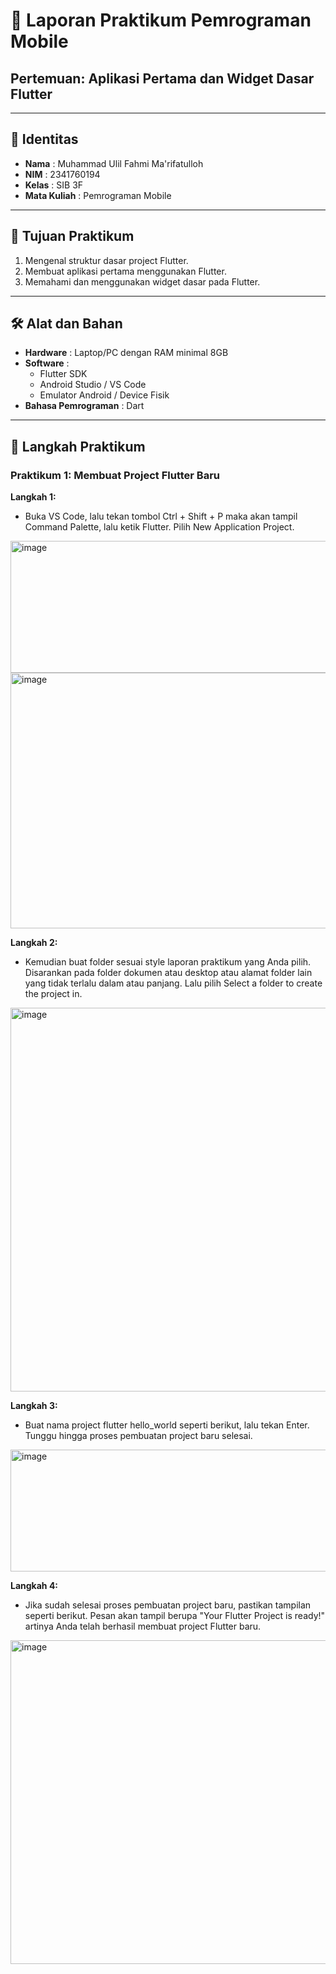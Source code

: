# 📱 Laporan Praktikum Pemrograman Mobile  
## Pertemuan: Aplikasi Pertama dan Widget Dasar Flutter

---

## 👤 Identitas
- **Nama** : Muhammad Ulil Fahmi Ma'rifatulloh  
- **NIM** : 2341760194
- **Kelas** : SIB 3F 
- **Mata Kuliah** : Pemrograman Mobile  

---

## 📖 Tujuan Praktikum
1. Mengenal struktur dasar project Flutter.  
2. Membuat aplikasi pertama menggunakan Flutter.  
3. Memahami dan menggunakan widget dasar pada Flutter.  

---

## 🛠️ Alat dan Bahan
- **Hardware** : Laptop/PC dengan RAM minimal 8GB  
- **Software** :
  - Flutter SDK  
  - Android Studio / VS Code  
  - Emulator Android / Device Fisik  
- **Bahasa Pemrograman** : Dart  

---

## 📂 Langkah Praktikum
### Praktikum 1: Membuat Project Flutter Baru
**Langkah 1:**
- Buka VS Code, lalu tekan tombol Ctrl + Shift + P maka akan tampil Command Palette, lalu ketik Flutter. Pilih New Application Project.
<img width="975" height="211" alt="image" src="https://github.com/user-attachments/assets/8ea9f0f1-5e62-4ea4-b487-fd1a7b1b8f9c" />
<img width="975" height="409" alt="image" src="https://github.com/user-attachments/assets/25b97e72-75e7-4c38-b8ad-3bdbeba21188" />

**Langkah 2:**
- Kemudian buat folder sesuai style laporan praktikum yang Anda pilih. Disarankan pada folder dokumen atau desktop atau alamat folder lain yang tidak terlalu dalam atau panjang. Lalu pilih Select a folder to create the project in.
<img width="975" height="614" alt="image" src="https://github.com/user-attachments/assets/3f4eec58-bbca-4028-a326-446cb1daf59b" />

**Langkah 3:**
- Buat nama project flutter hello_world seperti berikut, lalu tekan Enter. Tunggu hingga proses pembuatan project baru selesai.
<img width="975" height="195" alt="image" src="https://github.com/user-attachments/assets/a31a4f0e-47ec-4302-9088-e4599af0e727" />

**Langkah 4:**
- Jika sudah selesai proses pembuatan project baru, pastikan tampilan seperti berikut. Pesan akan tampil berupa "Your Flutter Project is ready!" artinya Anda telah berhasil membuat project Flutter baru.
<img width="975" height="518" alt="image" src="https://github.com/user-attachments/assets/eee3970a-bea1-4f87-8a91-1e5d14a23340" />

